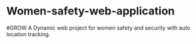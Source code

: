 # Women-safety-web-application
#GROW
A Dynamic web project for women safety and security with auto location tracking.